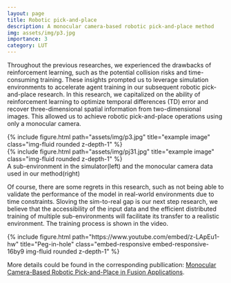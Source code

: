 ```yaml
---
layout: page
title: Robotic pick-and-place
description: A monocular camera-based robotic pick-and-place method
img: assets/img/p3.jpg
importance: 3
category: LUT
---
```




Throughout the previous researches, we experienced the drawbacks of reinforcement learning, such as the potential collision risks and time-consuming training. These insights prompted us to leverage simulation environments to accelerate agent training in our subsequent robotic pick-and-place research. In this research, we capitalized on the ability of reinforcement learning to optimize temporal differences (TD) error and recover three-dimensional spatial information from two-dimensional images. This allowed us to achieve robotic pick-and-place operations using only a monocular camera. 

<div class="row">
    <div class="col-sm-5 mt-3 mt-md-0">
        {% include figure.html path="assets/img/p3.jpg" title="example image" class="img-fluid rounded z-depth-1" %}
    </div>
    <div class="col-sm-5 mt-3 mt-md-0">
        {% include figure.html path="assets/img/pj31.jpg" title="example image" class="img-fluid rounded z-depth-1" %}
    </div>
</div>
<div class="caption">
    A sub-environment in the simulator(left) and the monocular camera data used in our method(right)
</div>

Of course, there are some regrets in this research, such as not being able to validate the performance of the model in real-world environments due to time constraints. Sloving the sim-to-real gap is our next step research, we believe that the accessibility of the input data and the efficient distributed training of multiple sub-environments will facilitate its transfer to a realistic environment. The training process is shown in the video.

<div class="row justify-content-sm-center">
    <div class="col-10">
        {% include figure.html path="https://www.youtube.com/embed/z-LApEu1-hw" title="Peg-in-hole" class="embed-responsive embed-responsive-16by9 img-fluid rounded z-depth-1" %}
    </div>
</div>

More details could be found in the corresponding publlication: [Monocular Camera-Based Robotic Pick-and-Place in Fusion Applications](https://www.mdpi.com/2076-3417/13/7/4487).